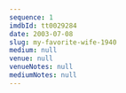 ```yaml
---
sequence: 1
imdbId: tt0029284
date: 2003-07-08
slug: my-favorite-wife-1940
medium: null
venue: null
venueNotes: null
mediumNotes: null
---
```


